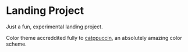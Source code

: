 # Landing Project

Just a fun, experimental landing project.

Color theme accreddited fully to [catppuccin](https://catppuccin.com/), an absolutely amazing color scheme.

